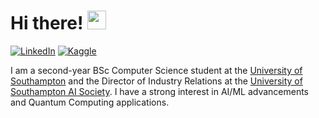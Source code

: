 # Hi there! <img src="https://raw.githubusercontent.com/MartinHeinz/MartinHeinz/master/wave.gif" width="30px">

[![LinkedIn](https://img.shields.io/badge/LinkedIn-%230077B5.svg?&style=for-the-badge&logo=Linkedin&logoColor=white)](https://www.linkedin.com/in/GiovanniArcudi)
[![Kaggle](https://img.shields.io/badge/kaggle-%2320BEFF.svg?&style=for-the-badge&logo=kaggle&logoColor=white)](https://www.kaggle.com/GiovanniArcudi)

I am a second-year BSc Computer Science student at the [University of Southampton](https://www.southampton.ac.uk/) and the Director of Industry Relations at the [University of Southampton AI Society](https://linktr.ee/USAIS). I have a strong interest in AI/ML advancements and Quantum Computing applications. 
